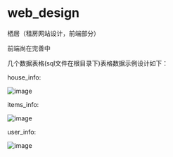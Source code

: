# web_design
栖居（租房网站设计，前端部分）

前端尚在完善中

几个数据表格(sql文件在根目录下)表格数据示例设计如下：

house_info:

![image](https://github.com/perseverance123/web_design/blob/master/example1.jpg)

items_info:

![image](https://github.com/perseverance123/web_design/blob/master/example2.jpg)

user_info:

![image](https://github.com/perseverance123/web_design/blob/master/example3.jpg)
